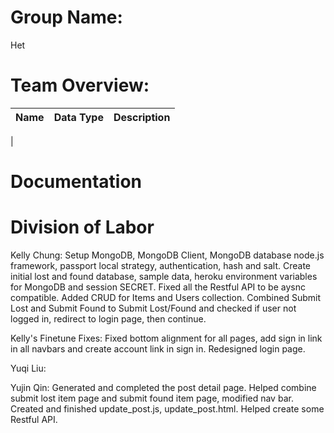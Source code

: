 # Group Name: 
Het

# Team Overview: 
| Name | Data Type | Description |
| ------------- |------------- | ------------- |
| 

# Documentation

# Division of Labor
Kelly Chung: Setup MongoDB, MongoDB Client, MongoDB database node.js framework, passport local strategy, authentication, hash and salt.  Create initial lost and found database, sample data, heroku environment variables for MongoDB and session SECRET.  Fixed all the Restful API to be aysnc compatible.  Added CRUD for Items and Users collection.  Combined Submit Lost and Submit Found to Submit Lost/Found and checked if user not logged in, redirect to login page, then continue.

Kelly's Finetune Fixes: Fixed bottom alignment for all pages, add sign in link in all navbars and create account link in sign in.  Redesigned login page.

Yuqi Liu:

Yujin Qin: Generated and completed the post detail page. Helped combine submit lost item page and submit found item page, modified nav bar. Created and finished update_post.js, update_post.html. Helped create some Restful API.
